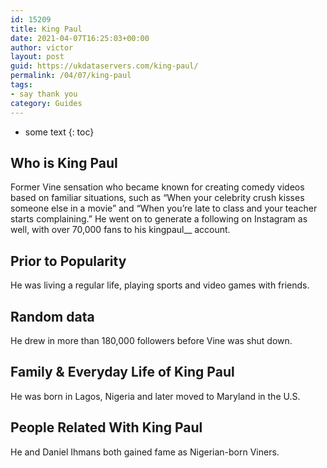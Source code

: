 ```yaml
---
id: 15209
title: King Paul
date: 2021-04-07T16:25:03+00:00
author: victor
layout: post
guid: https://ukdataservers.com/king-paul/
permalink: /04/07/king-paul
tags:
- say thank you
category: Guides
---
```


* some text
{: toc}


## Who is King Paul



Former Vine sensation who became known for creating comedy videos based on familiar situations, such as &#8220;When your celebrity crush kisses someone else in a movie&#8221; and &#8220;When you&#8217;re late to class and your teacher starts complaining.&#8221; He went on to generate a following on Instagram as well, with over 70,000 fans to his kingpaul__ account.

                
                
                
## Prior to Popularity



He was living a regular life, playing sports and video games with friends.

                
                
                
## Random data



He drew in more than 180,000 followers before Vine was shut down.

                
                
                
## Family & Everyday Life of King Paul



He was born in Lagos, Nigeria and later moved to Maryland in the U.S.

                
                
                
## People Related With King Paul



He and Daniel Ihmans both gained fame as Nigerian-born Viners.

                
              
            
          
          
          